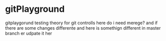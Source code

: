 # gitPlayground
gitplaygorund testing theory for git controlls here do i need merege?
and if there are some changes differente
and here is somethign different in master branch er udpate it her 
